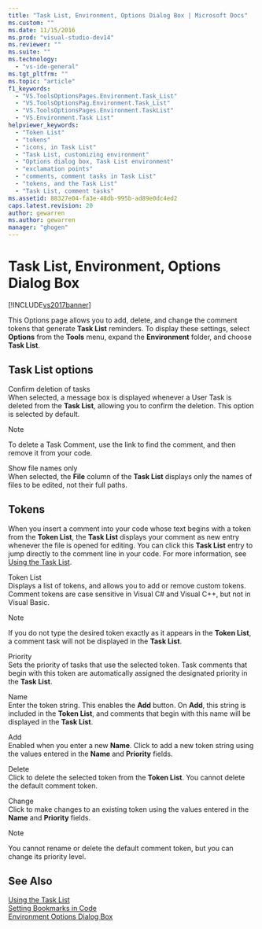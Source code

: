 ```yaml
---
title: "Task List, Environment, Options Dialog Box | Microsoft Docs"
ms.custom: ""
ms.date: 11/15/2016
ms.prod: "visual-studio-dev14"
ms.reviewer: ""
ms.suite: ""
ms.technology: 
  - "vs-ide-general"
ms.tgt_pltfrm: ""
ms.topic: "article"
f1_keywords: 
  - "VS.ToolsOptionsPages.Environment.Task_List"
  - "VS.ToolsOptionsPag.Environment.Task_List"
  - "VS.ToolsOptionsPages.Environment.TaskList"
  - "VS.Environment.Task List"
helpviewer_keywords: 
  - "Token List"
  - "tokens"
  - "icons, in Task List"
  - "Task List, customizing environment"
  - "Options dialog box, Task List environment"
  - "exclamation points"
  - "comments, comment tasks in Task List"
  - "tokens, and the Task List"
  - "Task List, comment tasks"
ms.assetid: 88327e04-fa3e-48db-995b-ad89e0dc4ed2
caps.latest.revision: 20
author: gewarren
ms.author: gewarren
manager: "ghogen"
---
```

# Task List, Environment, Options Dialog Box
[!INCLUDE[vs2017banner](../../includes/vs2017banner.md)]

  
This Options page allows you to add, delete, and change the comment tokens that generate **Task List** reminders. To display these settings, select **Options** from the **Tools** menu, expand the **Environment** folder, and choose **Task List**.  
  
## Task List options  
 Confirm deletion of tasks  
 When selected, a message box is displayed whenever a User Task is deleted from the **Task List**, allowing you to confirm the deletion. This option is selected by default.  
  
> [!NOTE]
>  To delete a Task Comment, use the link to find the comment, and then remove it from your code.  
  
 Show file names only  
 When selected, the **File** column of the **Task List** displays only the names of files to be edited, not their full paths.  
  
## Tokens  
 When you insert a comment into your code whose text begins with a token from the **Token List**, the **Task List** displays your comment as new entry whenever the file is opened for editing. You can click this **Task List** entry to jump directly to the comment line in your code. For more information, see [Using the Task List](../../ide/using-the-task-list.md).  
  
 Token List  
 Displays a list of tokens, and allows you to add or remove custom tokens. Comment tokens are case sensitive in Visual C# and Visual C++, but not in Visual Basic.  
  
> [!NOTE]
>  If you do not type the desired token exactly as it appears in the **Token List**, a comment task will not be displayed in the **Task List**.  
  
 Priority  
 Sets the priority of tasks that use the selected token. Task comments that begin with this token are automatically assigned the designated priority in the **Task List**.  
  
 Name  
 Enter the token string. This enables the **Add** button. On **Add**, this string is included in the **Token List**, and comments that begin with this name will be displayed in the **Task List**.  
  
 Add  
 Enabled when you enter a new **Name**. Click to add a new token string using the values entered in the **Name** and **Priority** fields.  
  
 Delete  
 Click to delete the selected token from the **Token List**. You cannot delete the default comment token.  
  
 Change  
 Click to make changes to an existing token using the values entered in the **Name** and **Priority** fields.  
  
> [!NOTE]
>  You cannot rename or delete the default comment token, but you can change its priority level.  
  
## See Also  
 [Using the Task List](../../ide/using-the-task-list.md)   
 [Setting Bookmarks in Code](../../ide/setting-bookmarks-in-code.md)   
 [Environment Options Dialog Box](../../ide/reference/environment-options-dialog-box.md)



